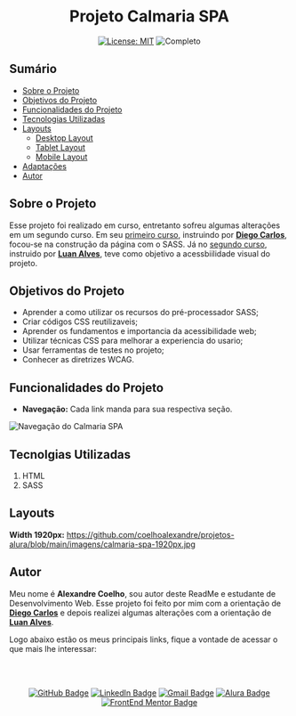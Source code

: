 <h1 align="center"> Projeto Calmaria SPA </h1>

<p align="center">  </p>

<div align="center">

  <a href="https://github.com/coelhoalexandre/projeto-calmaria-spa/blob/main/LICENSE" target="_blank"><img src="https://img.shields.io/badge/License-MIT-yellow.svg" alt="License: MIT"></a> <img src="https://img.shields.io/badge/Completo-lightgreen.svg" alt="Completo">

</div>

## Sumário

- [Sobre o Projeto](#sobre-o-projeto)
- [Objetivos do Projeto](#objetivos-do-projeto)
- [Funcionalidades do Projeto](#funcionalidades-do-projeto)
- [Tecnologias Utilizadas](#tecnolgias-utilizadas)
- [Layouts](#layouts)
  - [Desktop Layout](#desktop-layout)
  - [Tablet Layout](#tablet-layout)
  - [Mobile Layout](#mobile-layout)
- [Adaptações](#adaptações)
- [Autor](#autor)

## Sobre o Projeto

Esse projeto foi realizado em curso, entretanto sofreu algumas alterações em um segundo curso. Em seu [primeiro curso](https://cursos.alura.com.br/course/sass-css-estilizando-site), instruindo por [**Diego Carlos**](https://github.com/diegocgayoso), focou-se na construção da página com o SASS. Já no [segundo curso](https://cursos.alura.com.br/course/css-ajustando-acessibilidade-visual-projeto), instruido por [**Luan Alves**](https://github.com/luanalvesdev), teve como objetivo a acessbiilidade visual do projeto.

## Objetivos do Projeto

- Aprender a como utilizar os recursos do pré-processador SASS;
- Criar códigos CSS reutilizaveis;
- Aprender os fundamentos e importancia da acessibilidade web;
- Utilizar técnicas CSS para melhorar a experiencia do usario;
- Usar ferramentas de testes no projeto;
- Conhecer as diretrizes WCAG.

## Funcionalidades do Projeto

- **Navegação:** Cada link manda para sua respectiva seção.

<img src="https://github.com/coelhoalexandre/projetos-alura/blob/main/imagens/calmaria-spa-navega%C3%A7%C3%A3o.png" alt="Navegação do Calmaria SPA">

## Tecnolgias Utilizadas

1. HTML
2. SASS

## Layouts

**Width 1920px:** https://github.com/coelhoalexandre/projetos-alura/blob/main/imagens/calmaria-spa-1920px.jpg

## Autor

Meu nome é **Alexandre Coelho**, sou autor deste ReadMe e estudante de Desenvolvimento Web. Esse projeto foi feito por mim com a orientação de [**Diego Carlos**](https://github.com/diegocgayoso) e depois realizei algumas alterações com a orientação de [**Luan Alves**](https://github.com/luanalvesdev).

Logo abaixo estão os meus principais links, fique a vontade de acessar o que mais lhe interessar:

<br>

<br>

<div align="center">

<a href = "https://github.com/coelhoalexandre"><img src="https://img.shields.io/badge/GitHub-%23333?style=for-the-badge&logo=github&logoColor=white" alt="GitHub Badge"></a>
<a href="https://www.linkedin.com/in/-coelhoalexandre/" target="_blank"><img src="https://img.shields.io/badge/-LinkedIn-%230077B5?style=for-the-badge&logo=linkedin&logoColor=white" alt="LinkedIn Badge"></a>
<a href = "mailto:alexandrecoelhocontato@gmail.com" target="_blank"><img src="https://img.shields.io/badge/-Gmail-critical?style=for-the-badge&logo=gmail&logoColor=white" target="_blank" alt="Gmail Badge"></a>
<a href = "https://cursos.alura.com.br/user/coelhoalexandre" target="_blank"><img src="https://img.shields.io/badge/Alura-0747a6?style=for-the-badge&logo=alura&logoColor=white" target="_blank" alt="Alura Badge"></a>
<a href = "https://www.frontendmentor.io/profile/coelhoalexandre" target="_blank"><img src="https://img.shields.io/badge/Frontend_Mentor-white?style=for-the-badge&logo=frontendmentor&logoColor=blue" alt="FrontEnd Mentor Badge">

